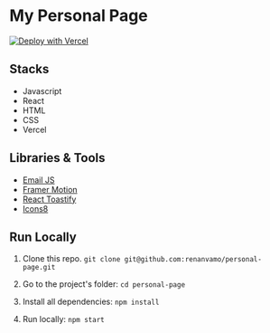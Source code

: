 # My Personal Page

[![Deploy with Vercel](https://vercel.com/button)](https://vercel.com/new/clone?repository-url=https%3A%2F%2Fgithub.com%2Fvercel%2Fnext.js%2Ftree%2Fcanary%2Fexamples%2Fhello-world)

## Stacks

* Javascript
* React
* HTML
* CSS
* Vercel

## Libraries & Tools
- [Email JS](https://www.emailjs.com/)
- [Framer Motion](https://www.framer.com/motion/)
- [React Toastify](https://fkhadra.github.io/react-toastify/introduction)
- [Icons8](https://icons8.com.br/)

## Run Locally
1. Clone this repo.
`git clone git@github.com:renanvamo/personal-page.git`

2. Go to the project's folder:
`cd personal-page`

3. Install all dependencies:
`npm install`

4. Run locally:
`npm start`
